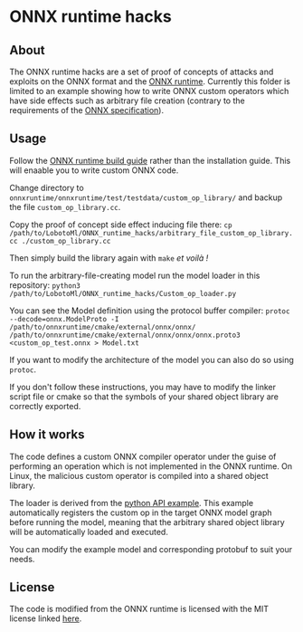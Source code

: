 # ONNX runtime hacks

## About

The ONNX runtime hacks are a set of proof of concepts of attacks and exploits on the ONNX format and the [ONNX runtime](https://onnxruntime.ai/).
Currently this folder is limited to an example showing how to write ONNX custom operators which have side effects such as arbitrary file creation (contrary to the requirements of the [ONNX specification](https://github.com/onnx/onnx)). 

## Usage

Follow the [ONNX runtime build guide](https://onnxruntime.ai/docs/how-to/build/) rather than the installation guide. This will enaable you to write custom ONNX code.

Change directory to `onnxruntime/onnxruntime/test/testdata/custom_op_library/` and backup the file `custom_op_library.cc`.

Copy the proof of concept side effect inducing file there:
```cp /path/to/LobotoMl/ONNX_runtime_hacks/arbitrary_file_custom_op_library.cc ./custom_op_library.cc```

Then simply build the library again with `make` *et voilà !*

To run the arbitrary-file-creating model run the model loader in this repository:
```python3 /path/to/LobotoMl/ONNX_runtime_hacks/Custom_op_loader.py```

You can see the Model definition using the protocol buffer compiler:
```protoc --decode=onnx.ModelProto -I /path/to/onnxruntime/cmake/external/onnx/onnx/ /path/to/onnxruntime/cmake/external/onnx/onnx/onnx.proto3 <custom_op_test.onnx > Model.txt```

If you want to modify the architecture of the model you can also do so using `protoc`.

If you don't follow these instructions, you may have to modify the linker script file or cmake so that the symbols of your shared object library are correctly exported. 

## How it works

The code defines a custom ONNX compiler operator under the guise of performing an operation which is not implemented in the ONNX runtime.
On Linux, the malicious custom operator is compiled into a shared object library. 

The loader is derived from the [python API example](https://github.com/microsoft/onnxruntime/blob/master/onnxruntime/test/python/onnxruntime_test_python.py). 
This example automatically registers the custom op in the target ONNX model graph before running the model, meaning that the arbitrary shared object library will be automatically loaded and executed. 

You can modify the example model and corresponding protobuf to suit your needs.


## License 

The code is modified from the ONNX runtime is licensed with the MIT license linked [here](https://github.com/microsoft/onnxruntime/blob/master/LICENSE).
